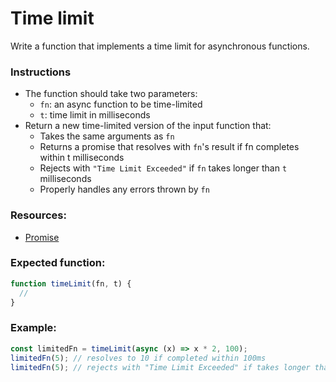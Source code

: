 # Time limit

Write a function that implements a time limit for asynchronous functions.

### Instructions


- The function should take two parameters:
  - `fn`: an async function to be time-limited
  - `t`: time limit in milliseconds
- Return a new time-limited version of the input function that:
  - Takes the same arguments as `fn`
  - Returns a promise that resolves with `fn`'s result if fn completes within t milliseconds
  - Rejects with `"Time Limit Exceeded"` if `fn` takes longer than `t` milliseconds
  - Properly handles any errors thrown by `fn`

### Resources:

- [Promise](https://developer.mozilla.org/ru/docs/Web/JavaScript/Reference/Global_Objects/Promise)

### Expected function:

```js
function timeLimit(fn, t) {
  //
}
```

### Example:

```js
const limitedFn = timeLimit(async (x) => x * 2, 100);
limitedFn(5); // resolves to 10 if completed within 100ms
limitedFn(5); // rejects with "Time Limit Exceeded" if takes longer than 100ms
```
